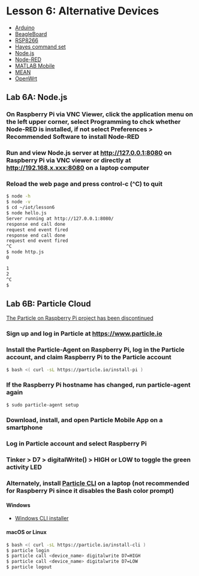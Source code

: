 # Lesson 6: Alternative Devices

* [Arduino](https://en.wikipedia.org/wiki/Arduino)
* [BeagleBoard](https://en.wikipedia.org/wiki/BeagleBoard)
* [RSP8266](https://en.wikipedia.org/wiki/ESP8266)
* [Hayes command set](https://en.wikipedia.org/wiki/Hayes_command_set)
* [Node.js](https://en.wikipedia.org/wiki/Node.js)
* [Node-RED](https://en.wikipedia.org/wiki/Node-RED)
* [MATLAB Mobile](https://www.mathworks.com/products/matlab-mobile.html)
* [MEAN](https://en.wikipedia.org/wiki/MEAN_(solution_stack))
* [OpenWrt](https://en.wikipedia.org/wiki/OpenWrt)

## Lab 6A: Node.js

### On Raspberry Pi via VNC Viewer, click the application menu on the left upper corner, select Programming to chck whether Node-RED is installed, if not select Preferences > Recommended Software to install Node-RED

### Run and view Node.js server at http://127.0.0.1:8080 on Raspberry Pi via VNC viewer or directly at http://192.168.x.xxx:8080 on a laptop computer

### Reload the web page and press control-c (^C) to quit
```sh
$ node -h
$ node -v
$ cd ~/iot/lesson6
$ node hello.js
Server running at http://127.0.0.1:8080/
response end call done
request end event fired
response end call done
request end event fired
^C
$ node http.js
0

1
2
^C
$
```

## Lab 6B: Particle Cloud

[The Particle on Raspberry Pi project has been discontinued](https://docs.particle.io/raspberry-pi/)

### Sign up and log in Particle at https://www.particle.io

### Install the Particle-Agent on Raspberry Pi, log in the Particle account, and claim Raspberry Pi to the Particle account
```sh
$ bash <( curl -sL https://particle.io/install-pi )
```
### If the Raspberry Pi hostname has changed, run particle-agent again
```sh
$ sudo particle-agent setup
```
### Download, install, and open Particle Mobile App on a smartphone

### Log in Particle account and select Raspberry Pi

### Tinker > D7 > digitalWrite() > HIGH or LOW to toggle the green activity LED

### Alternately, install [Particle CLI](https://docs.particle.io/tutorials/developer-tools/cli/) on a laptop (not recommended for Raspberry Pi since it disables the Bash color prompt)

#### Windows

* [Windows CLI installer](https://binaries.particle.io/cli/installer/windows/ParticleCLISetup.exe)

#### macOS or Linux

```sh
$ bash <( curl -sL https://particle.io/install-cli )
$ particle login
$ particle call <device_name> digitalwrite D7=HIGH
$ particle call <device_name> digitalwrite D7=LOW
$ particle logout
```
